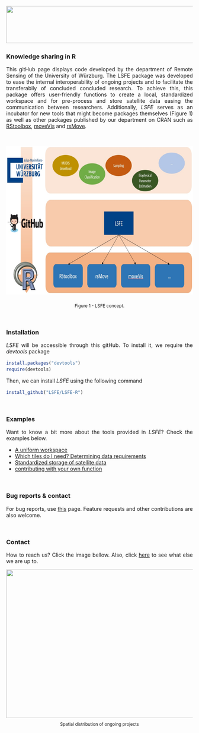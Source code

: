<p align="center">
<a href="https://www.uni-wuerzburg.de/en/home/"><img width="950" height="100" src="http://www.julius-echter-gymnasium.de/cms/images/content/jeg/logos/logo_uni_wue.jpg"></a>
</p>

### Knowledge sharing in R
<p align="justify">
This gitHub page displays code developed by the department of Remote Sensing of the University of Würzburg. The LSFE package was developed to ease the internal interoperability of ongoing projects and to facilitate the transferabily of concluded concluded research. To achieve this, this package offers user-friendly functions to create a local, standardized workspace and for pre-process and store satellite data easing the communication between researchers. Additionally, <i>LSFE</i> serves as an incubator for new tools that might become packages themselves (Figure 1) as well as other packages published by our department on CRAN such as <a href="http://bleutner.github.io/RStoolbox/">RStoolbox</a>, <a href="https://github.com/16EAGLE/moveVis/">moveVis</a> and <a href="https://github.com/RRemelgado/rsMove/">rsMove</a>.
</p>

<br>

<p align="center">
<img width="700" height="400" src="https://github.com/LSFE/info/blob/master/startpage_figure-1.jpg"></a>
</p>

<p align="center">
<sub>Figure 1 - LSFE concept.</sub>
</p>

<br>

### Installation
<p align="justify">
<i>LSFE</i> will be accessible through this gitHub. To install it, we require the <i>devtools</i> package
</p>

```R
install.packages("devtools")
require(devtools)
```

Then, we can install <i>LSFE</i> using the following command

```R
install_github("LSFE/LSFE-R")
```

<br>

### Examples
<p align="justify">
  Want to know a bit more about the tools provided in <i>LSFE</i>? Check the examples below.
  
* <a href="https://github.com/LSFE/info/blob/master/example_1.md">A uniform workspace</a>
* <a href="https://github.com/LSFE/info/blob/master/example_2.md">Which tiles do I need? Determining data requirements</a>
* <a href="https://github.com/LSFE/info/blob/master/example_3.md">Standardized storage of satellite data</a>
* <a href="">contributing with your own function</a>

</p>

<br>

### Bug reports & contact
<p align="justify">
For bug reports, use <a href="https://github.com/LSFE/LSFE-R/issues">this</a> page. Feature requests and other contributions are also welcome.
</p>

<br>

### Contact
<p align="justify">
How to reach us? Click the image bellow. Also, click <a href="http://remote-sensing.eu/">here</a> to see what else we are up to. 

</p>
<p align="center">
<a href="https://www.geographie.uni-wuerzburg.de/en/fernerkundung/startseite/"><img width="950" height="400" src="https://www.geographie.uni-wuerzburg.de/fileadmin/_processed_/5/2/csm_DieNeueWelt_20160615_0afc633079.png"></a>
<sub>Spatial distribution of ongoing projects</sub>
</p>
